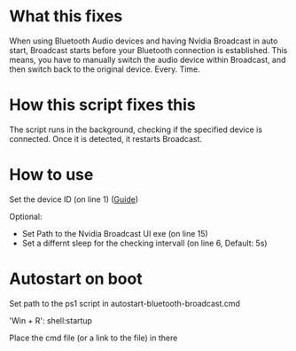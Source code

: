 # What this fixes
When using Bluetooth Audio devices and having Nvidia Broadcast in auto start, Broadcast starts before your Bluetooth connection is established. This means, you have to manually switch the audio device within Broadcast, and then switch back to the original device. 
Every. Time.

# How this script fixes this
The script runs in the background, checking if the specified device is connected. Once it is detected, it restarts Broadcast.

# How to use
Set the device ID (on line 1) ([Guide](getdeviceid))

Optional:
  - Set Path to the Nvidia Broadcast UI exe (on line 15)
  - Set a differnt sleep for the checking intervall (on line 6, Default: 5s)

# Autostart on boot
Set path to the ps1 script in autostart-bluetooth-broadcast.cmd

'Win + R': shell:startup

Place the cmd file (or a link to the file) in there
